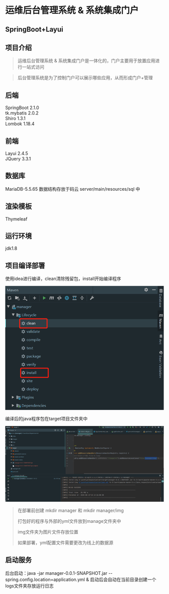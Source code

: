 # 运维后台管理系统 & 系统集成门户
## SpringBoot+Layui
## 项目介绍
> 运维后台管理系统 & 系统集成门户是一体化的，门户主要用于放置应用进行一站式访问

> 后台管理系统是为了控制门户可以展示哪些应用，从而形成门户+管理

## 后端
SpringBoot  2.1.0  
tk.mybatis  2.0.2  
Shiro  1.3.1  
Lombok 1.18.4  

## 前端
Layui  2.4.5  
JQuery  3.3.1

## 数据库
MariaDB-5.5.65
数据结构存放于码云 server/main/resources/sql 中 

## 渲染模板
Thymeleaf

## 运行环境
jdk1.8

## 项目编译部署
使用idea进行编译，clean清除残留包，install开始编译程序

![](images/img1.png)

编译后的java程序包在target项目文件夹中

![](images/img2.png)



> 在部署前创建 mkdir manager 和 mkdir manager/img
> 
> 打包好的程序与外部的yml文件放到manage文件夹中
> 
> img文件夹为图片文件存放位置
> 
> 如果部署，yml配置文件需要更改为线上的数据源

## 启动服务
后台启动：java -jar manager-0.0.1-SNAPSHOT.jar --spring.config.location=application.yml &
启动后会自动在当前目录创建一个logs文件夹存放运行日志